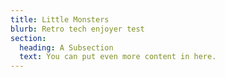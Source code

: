 ```yaml
---
title: Little Monsters
blurb: Retro tech enjoyer test
section:
  heading: A Subsection
  text: You can put even more content in here.
---
```

